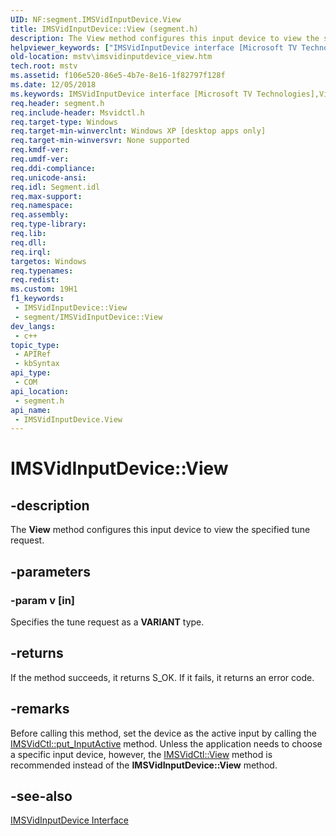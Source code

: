```yaml
---
UID: NF:segment.IMSVidInputDevice.View
title: IMSVidInputDevice::View (segment.h)
description: The View method configures this input device to view the specified tune request.
helpviewer_keywords: ["IMSVidInputDevice interface [Microsoft TV Technologies]","View method","IMSVidInputDevice.View","IMSVidInputDevice::View","IMSVidInputDeviceView","View","View method [Microsoft TV Technologies]","View method [Microsoft TV Technologies]","IMSVidInputDevice interface","mstv.imsvidinputdevice_view","segment/IMSVidInputDevice::View"]
old-location: mstv\imsvidinputdevice_view.htm
tech.root: mstv
ms.assetid: f106e520-86e5-4b7e-8e16-1f82797f128f
ms.date: 12/05/2018
ms.keywords: IMSVidInputDevice interface [Microsoft TV Technologies],View method, IMSVidInputDevice.View, IMSVidInputDevice::View, IMSVidInputDeviceView, View, View method [Microsoft TV Technologies], View method [Microsoft TV Technologies],IMSVidInputDevice interface, mstv.imsvidinputdevice_view, segment/IMSVidInputDevice::View
req.header: segment.h
req.include-header: Msvidctl.h
req.target-type: Windows
req.target-min-winverclnt: Windows XP [desktop apps only]
req.target-min-winversvr: None supported
req.kmdf-ver: 
req.umdf-ver: 
req.ddi-compliance: 
req.unicode-ansi: 
req.idl: Segment.idl
req.max-support: 
req.namespace: 
req.assembly: 
req.type-library: 
req.lib: 
req.dll: 
req.irql: 
targetos: Windows
req.typenames: 
req.redist: 
ms.custom: 19H1
f1_keywords:
 - IMSVidInputDevice::View
 - segment/IMSVidInputDevice::View
dev_langs:
 - c++
topic_type:
 - APIRef
 - kbSyntax
api_type:
 - COM
api_location:
 - segment.h
api_name:
 - IMSVidInputDevice.View
---
```


# IMSVidInputDevice::View


## -description

The <b>View</b> method configures this input device to view the specified tune request.

## -parameters

### -param v [in]

Specifies the tune request as a <b>VARIANT</b> type.

## -returns

If the method succeeds, it returns S_OK. If it fails, it returns an error code.

## -remarks

Before calling this method, set the device as the active input by calling the <a href="https://docs.microsoft.com/previous-versions/windows/desktop/api/msvidctl/nf-msvidctl-imsvidctl-put_inputactive">IMSVidCtl::put_InputActive</a> method. Unless the application needs to choose a specific input device, however, the <a href="https://docs.microsoft.com/previous-versions/windows/desktop/api/msvidctl/nf-msvidctl-imsvidctl-view">IMSVidCtl::View</a> method is recommended instead of the <b>IMSVidInputDevice::View</b> method.

## -see-also

<a href="https://docs.microsoft.com/previous-versions/windows/desktop/mstv/msvidinputdevice">IMSVidInputDevice Interface</a>


